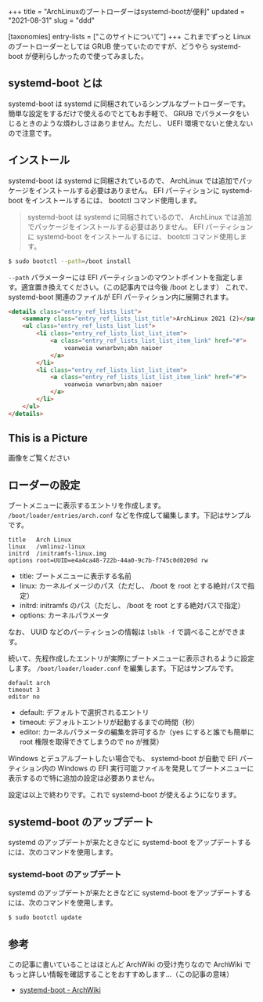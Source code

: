 +++
title = "ArchLinuxのブートローダーはsystemd-bootが便利"
updated = "2021-08-31"
slug = "ddd"

[taxonomies]
entry-lists = ["このサイトについて"]
+++
これまでずっと Linux のブートローダーとしては GRUB 使っていたのですが、どうやら systemd-boot が便利らしかったので使ってみました。


## systemd-boot とは

systemd-boot は systemd に同梱されているシンプルなブートローダーです。簡単な設定をするだけで使えるのでとてもお手軽で、 GRUB でパラメータをいじるときのような煩わしさはありません。ただし、 UEFI 環境でないと使えないので注意です。

## インストール

systemd-boot は systemd に同梱されているので、 ArchLinux では追加でパッケージをインストールする必要はありません。
EFI パーティションに systemd-boot をインストールするには、 bootctl コマンド使用します。

> systemd-boot は systemd に同梱されているので、 ArchLinux では追加でパッケージをインストールする必要はありません。
> EFI パーティションに systemd-boot をインストールするには、 bootctl コマンド使用します。

```bash
$ sudo bootctl --path=/boot install
```

`--path` パラメーターには EFI パーティションのマウントポイントを指定します。適宜置き換えてください。（この記事内では今後 /boot とします）
これで、 systemd-boot 関連のファイルが EFI パーティション内に展開されます。

```html
<details class="entry_ref_lists_list">
	<summary class="entry_ref_lists_list_title">ArchLinux 2021 (2)</summary>
	<ul class="entry_ref_lists_list_list">
		<li class="entry_ref_lists_list_list_item">
			<a class="entry_ref_lists_list_list_item_link" href="#">
				voanwoia vwnarbvn;abn naioer
			</a>
		</li>
		<li class="entry_ref_lists_list_list_item">
			<a class="entry_ref_lists_list_list_item_link" href="#">
				voanwoia vwnarbvn;abn naioer
			</a>
		</li>
	</ul>
</details>
```

## This is a Picture

画像をご覧ください

## ローダーの設定

ブートメニューに表示するエントリを作成します。
`/boot/loader/entries/arch.conf` などを作成して編集します。下記はサンプルです。

```
title   Arch Linux
linux   /vmlinuz-linux
initrd  /initramfs-linux.img
options root=UUID=e4a4ca48-722b-44a0-9c7b-f745c0d0209d rw
```

- title: ブートメニューに表示する名前
- linux: カーネルイメージのパス（ただし、 /boot を root とする絶対パスで指定）
- initrd: initramfs のパス（ただし、 /boot を root とする絶対パスで指定）
- options: カーネルパラメータ

なお、 UUID などのパーティションの情報は `lsblk -f` で調べることができます。

続いて、先程作成したエントリが実際にブートメニューに表示されるように設定します。
`/boot/loader/loader.conf` を編集します。下記はサンプルです。

```
default arch
timeout 3
editor no
```

- default: デフォルトで選択されるエントリ
- timeout: デフォルトエントリが起動するまでの時間（秒）
- editor: カーネルパラメータの編集を許可するか（yes にすると誰でも簡単に root 権限を取得できてしまうので no が推奨）

Windows とデュアルブートしたい場合でも、 systemd-boot が自動で EFI パーティション内の Windows の EFI 実行可能ファイルを発見してブートメニューに表示するので特に追加の設定は必要ありません。

設定は以上で終わりです。これで systemd-boot が使えるようになります。

## systemd-boot のアップデート

systemd のアップデートが来たときなどに systemd-boot をアップデートするには、次のコマンドを使用します。

### systemd-boot のアップデート

systemd のアップデートが来たときなどに systemd-boot をアップデートするには、次のコマンドを使用します。

```bash
$ sudo bootctl update
```

## 参考

この記事に書いていることはほとんど ArchWiki の受け売りなので ArchWiki でもっと詳しい情報を確認することをおすすめします...（この記事の意味）

- [systemd-boot - ArchWiki](https://wiki.archlinux.jp/index.php/Systemd-boot)


